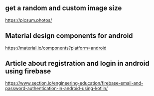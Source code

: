 ## get a random and custom image size
https://picsum.photos/

## Material design components for android
https://material.io/components?platform=android

## Article about registration and login in android using firebase
https://www.section.io/engineering-education/firebase-email-and-password-authentication-in-android-using-kotlin/